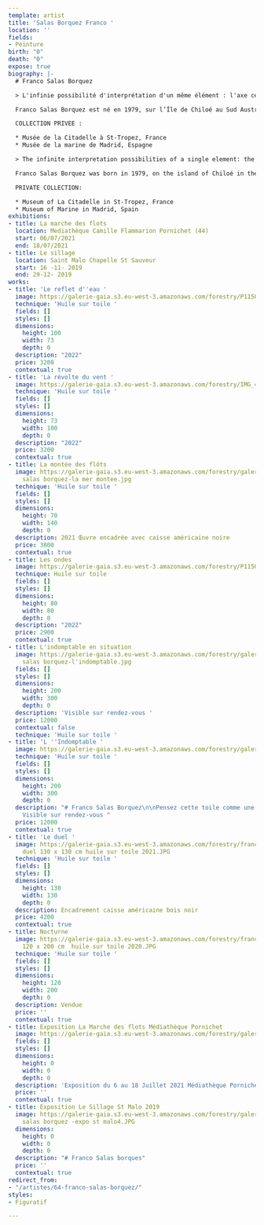 ```yaml
---
template: artist
title: 'Salas Borquez Franco '
location: ''
fields:
- Peinture
birth: "0"
death: "0"
expose: true
biography: |-
  # Franco Salas Borquez

  > L'infinie possibilité d'interprétation d'un même élément : l'axe central du travail de Franco Salas Borquez

  Franco Salas Borquez est né en 1979, sur l’Île de Chiloé au Sud Austral du Chili. L'artiste crée des scènes maritimes d'une beauté vertigineuse, témoignant l'immense force de la nature et de la fragilité de l'être humain. Franco Salas Borquez a pour fil conducteur la réinterprétation, et apprécie comparer un jeu d'échec au processus de peinture : les mêmes éléments sont toujours présents, mais ont une infinité de possibilités. Dans ses peintures, l'artiste propose une large quantité de détails parmettant une certaine intensité à ses oeuvres. En plus de cela, il utilise beaucoup d'étapes apportant beaucoup de nuances, de textures, de vibrations. Pour lui, la peinture est un langage subtil et poétique. Venant d'une famille de marins, Franco Salas Borquez aime faire appel à son intuition pour peindre.

  COLLECTION PRIVEE :

  * Musée de la Citadelle à St-Tropez, France
  * Musée de la marine de Madrid, Espagne

  > The infinite interpretation possibilities of a single element: the central theme of the work of Franco Salas Borquez

  Franco Salas Borquez was born in 1979, on the island of Chiloé in the South of Chile. The artist creates maritime scenes of outstanding beauty, testifying to the immense force of nature and the fragility of the human being. Franco Salas Borquez's common thread is reinterpretation, and he likes to compare a chess game to the painting processes: the same elements are always present, but have an infinite number of possibilities. In his paintings, the artist proposes a large amount of details that give a certain intensity to his works. In addition to that, he uses a lot of steps bringing a lot of nuances, textures, vibrations. For him, painting is a subtle and poetic language. Coming from a family of sailors, Franco Salas Borquez likes to use his intuition to paint.

  PRIVATE COLLECTION:

  * Museum of La Citadelle in St-Tropez, France
  * Museum of Marine in Madrid, Spain
exhibitions:
- title: La marche des flots
  location: Mediathèque Camille Flammarion Pornichet (44)
  start: 06/07/2021
  end: 18/07/2021
- title: Le sillage
  location: Saint Malo Chapelle St Sauveur
  start: 16 -11- 2019
  end: 29-12- 2019
works:
- title: 'Le reflet d''eau '
  image: https://galerie-gaia.s3.eu-west-3.amazonaws.com/forestry/P1150906.JPG
  technique: 'Huile sur toile '
  fields: []
  styles: []
  dimensions:
    height: 100
    width: 73
    depth: 0
  description: "2022"
  price: 3200
  contextual: true
- title: 'La révolte du vent '
  image: https://galerie-gaia.s3.eu-west-3.amazonaws.com/forestry/IMG_4293.JPG
  technique: 'Huile sur toile '
  fields: []
  styles: []
  dimensions:
    height: 73
    width: 100
    depth: 0
  description: "2022"
  price: 3200
  contextual: true
- title: La montée des flôts
  image: https://galerie-gaia.s3.eu-west-3.amazonaws.com/forestry/galerie-gaia-franco
    salas borquez-la mer montee.jpg
  technique: 'Huile sur toile '
  fields: []
  styles: []
  dimensions:
    height: 70
    width: 140
    depth: 0
  description: 2021 Œuvre encadrée avec caisse américaine noire
  price: 3800
  contextual: true
- title: Les ondes
  image: https://galerie-gaia.s3.eu-west-3.amazonaws.com/forestry/P1150907.JPG
  technique: Huile sur toile
  fields: []
  styles: []
  dimensions:
    height: 80
    width: 80
    depth: 0
  description: "2022"
  price: 2900
  contextual: true
- title: L'indomptable en situation
  image: https://galerie-gaia.s3.eu-west-3.amazonaws.com/forestry/galerie-gaia-franco
    salas borquez-l'indomptable.jpg
  fields: []
  styles: []
  dimensions:
    height: 200
    width: 300
    depth: 0
  description: 'Visible sur rendez-vous '
  price: 12000
  contextual: false
  technique: 'Huile sur toile '
- title: 'L ''Indomptable '
  image: https://galerie-gaia.s3.eu-west-3.amazonaws.com/forestry/galerie-gaia-limdoptable-sea-oil-painting-by-franco-salas-borquez_5.jpg
  technique: 'Huile sur toile '
  fields: []
  styles: []
  dimensions:
    height: 200
    width: 300
    depth: 0
  description: "# Franco Salas Borquez\n\nPensez cette toile comme une fresque murale,
    Visible sur rendez-vous "
  price: 12000
  contextual: true
- title: 'Le duel '
  image: https://galerie-gaia.s3.eu-west-3.amazonaws.com/forestry/franco-salas-borquez-galerie-gaia-Le
    duel 130 x 130 cm huile sur toile 2021.JPG
  technique: 'Huile sur toile '
  fields: []
  styles: []
  dimensions:
    height: 130
    width: 130
    depth: 0
  description: Encadrement caisse américaine bois noir
  price: 4200
  contextual: true
- title: Nocturne
  image: https://galerie-gaia.s3.eu-west-3.amazonaws.com/forestry/franco-salas-borquez-galerie-gaia-Nocturne
    120 x 200 cm  huile sur toile 2020.JPG
  technique: 'Huile sur toile '
  fields: []
  styles: []
  dimensions:
    height: 120
    width: 200
    depth: 0
  description: Vendue
  price: ''
  contextual: true
- title: Exposition La Marche des flots Médiathèque Pornichet
  image: https://galerie-gaia.s3.eu-west-3.amazonaws.com/forestry/galerie-gaia-pornichet-franco-salas-borquez.jpg
  fields: []
  styles: []
  dimensions:
    height: 0
    width: 0
    depth: 0
  description: 'Exposition du 6 au 18 Juillet 2021 Médiathèque Pornichet '
  price: ''
  contextual: true
- title: Exposition Le Sillage St Malo 2019
  image: https://galerie-gaia.s3.eu-west-3.amazonaws.com/forestry/galeriegaia-franco
    salas borquez -expo st malo4.JPG
  dimensions:
    height: 0
    width: 0
    depth: 0
  description: "# Franco Salas borques"
  price: ''
  contextual: true
redirect_from:
- "/artistes/64-franco-salas-borquez/"
styles:
- Figuratif

---
```

